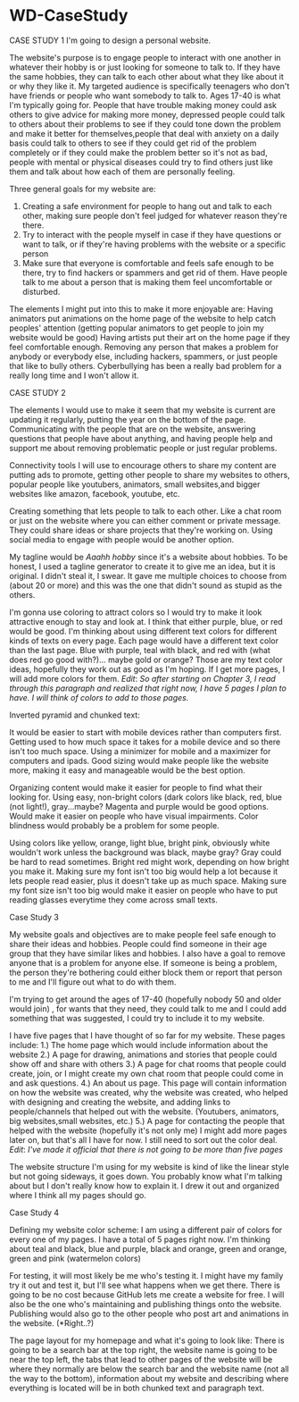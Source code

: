 # WD-CaseStudy
CASE STUDY 1
I'm going to design a personal website.

The website's purpose is to engage people to interact with one another in whatever their hobby is or just looking for someone to talk to. If they have the same hobbies, they can talk to each other about what they like about it or why they like it. My targeted audience is specifically teenagers who don't have friends or people who want somebody to talk to. Ages 17-40 is what I'm typically going for. People that have trouble making money could ask others to give advice for making more money, depressed people could talk to others about their problems to see if they could tone down the problem and make it better for themselves,people that deal with anxiety on a daily basis could talk to others to see if they could get rid of the problem completely or if they could make the problem better so it's not as bad, people with mental or physical diseases could try to find others just like them and talk about how each of them are personally feeling.  

Three general goals for my website are: 
1. Creating a safe environment for people to hang out and talk to each other, making sure people don't feel judged for whatever reason they're there. 
2. Try to interact with the people myself in case if they have questions or want to talk, or if they're having problems with the website or a specific person
3. Make sure that everyone is comfortable and feels safe enough to be there, try to find hackers or spammers and get rid of them. Have people talk to me about a person that is making them feel uncomfortable or disturbed. 

  The elements I might put into this to make it more enjoyable are: 
Having animators put animations on the home page of the website to help catch peoples' attention (getting popular animators to get people to join my website would be good) 
Having artists put their art on the home page if they feel comfortable enough. 
Removing any person that makes a problem for anybody or everybody else, including hackers, spammers, or just people that like to bully others. Cyberbullying has been a really bad problem for a really long time and I won't allow it. 

CASE STUDY 2

The elements I would use to make it seem that my website is current are updating it regularly, putting the year on the bottom of the page. Communicating with the people that are on the website, answering questions that people have about anything, and having people help and support me about removing problematic people or just regular problems. 

Connectivity tools I will use to encourage others to share my content are putting ads to promote, getting other people to share my websites to others, popular people like youtubers, animators, small websites,and bigger websites like amazon, facebook, youtube, etc.    

Creating something that lets people to talk to each other. Like a chat room or just on the website where you can either comment or private message. They could share ideas or share projects that they're working on. Using social media to engage with people would be another option. 

My tagline would be *Aaahh hobby* since it's a website about hobbies. To be honest, I used a tagline generator to create it to give me an idea, but it is original. I didn't steal it, I swear. It gave me multiple choices to choose from (about 20 or more) and this was the one that didn't sound as stupid as the others. 

I'm gonna use coloring to attract colors so I would try to make it look attractive enough to stay and look at. I think that either purple, blue, or red would be good. I'm thinking about using different text colors for different kinds of texts on every page. Each page would have a different text color than the last page. Blue with purple, teal with black, and red with (what does red go good with?)... maybe gold or orange? Those are my text color ideas, hopefully they work out as good as I'm hoping. If I get more pages, I will add more colors for them. *Edit*: *So after starting on Chapter 3, I read through this paragraph and realized that right now, I have 5 pages I plan to have. I will think of colors to add to those pages.*

Inverted pyramid and chunked text: 

It would be easier to start with mobile devices rather than computers first. Getting used to how much space it takes for a mobile device and so there isn't too much space. Using a minimizer for mobile and a maximizer for computers and ipads. Good sizing would make people like the website more, making it easy and manageable would be the best option.  

Organizing content would make it easier for people to find what their looking for. Using easy, non-bright colors (dark colors like black, red, blue (not light!), gray...maybe? Magenta and purple would be good options. Would make it easier on people who have visual impairments. Color blindness would probably be a problem for some people. 

Using colors like yellow, orange, light blue, bright pink, obviously white wouldn't work unless the background was black, maybe gray? Gray could be hard to read sometimes. Bright red might work, depending on how bright you make it. Making sure my font isn't too big would help a lot because it lets people read easier, plus it doesn't take up as much space. Making sure my font size isn't too big would make it easier on people who have to put reading glasses everytime they come across small texts. 

Case Study 3 

My website goals and objectives are to make people feel safe enough to share their ideas and hobbies. People could find someone in their age group that they have similar likes and hobbies. I also have a goal to remove anyone that is a problem for anyone else. If someone is being a problem, the person they're bothering could either block them or report that person to me and I'll figure out what to do with them. 

I'm trying to get around the ages of 17-40 (hopefully nobody 50 and older would join) , for wants that they need, they could talk to me and I could add something that was suggested, I could try to include it to my website. 

I have five pages that I have thought of so far for my website. These pages include: 
1.) The home page which would include information about the website
2.) A page for drawing, animations and stories that people could show off and share with others
3.) A page for chat rooms that people could create, join, or I might create my own chat room that people could come in and ask questions. 
4.) An about us page. This page will contain information on how the website was created, why the website was created, who helped with designing and creating the website, and adding links to people/channels that helped out with the website. (Youtubers, animators, big websites,small websites, etc.) 
5.) A page for contacting the people that helped with the website (hopefully it's not only me) 
I might add more pages later on, but that's all I have for now. I still need to sort out the color deal. *Edit*: *I've made it official that there is not going to be more than five pages*

The website structure I'm using for my website is kind of like the linear style but not going sideways, it goes down. You probably know what I'm talking about but I don't really know how to explain it. I drew it out and organized where I think all my pages should go. 

Case Study 4

Defining my website color scheme: I am using a different pair of colors for every one of my pages. I have a total of 5 pages right now. I'm thinking about teal and black, blue and purple, black and orange, green and orange, green and pink (watermelon colors) 

For testing, it will most likely be me who's testing it. I might have my family try it out and test it, but I'll see what happens when we get there. There is going to be no cost because GitHub lets me create a website for free. I will also be the one who's maintaining and publishing things onto the website. Publishing would also go to the other people who post art and animations in the website. (*Right..?)

The page layout for my homepage and what it's going to look like: There is going to be a search bar at the top right, the website name is going to be near the top left, the tabs that lead to other pages of the website will be where they normally are below the search bar and the website name (not all the way to the bottom), information about my website and describing where everything is located will be in both chunked text and paragraph text.
